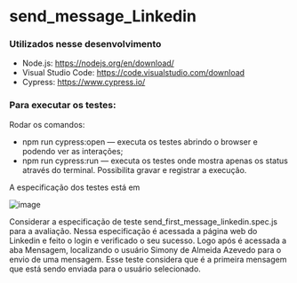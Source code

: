 # send_message_Linkedin

### Utilizados nesse desenvolvimento
  
* Node.js: https://nodejs.org/en/download/
* Visual Studio Code: https://code.visualstudio.com/download
* Cypress: https://www.cypress.io/

### Para executar os testes:
Rodar os comandos:

* npm run cypress:open — executa os testes abrindo o browser e podendo ver as interações;
* npm run cypress:run — executa os testes onde mostra apenas os status através do terminal. Possibilita gravar e registrar a execução.

A especificação dos testes está em 

   ![image](https://user-images.githubusercontent.com/69819910/90885222-95b55300-e387-11ea-92de-cd2dadff558b.png)
   
Considerar a especificação de teste send_first_message_linkedin.spec.js para a avaliação.
Nessa especificação é acessada a página web do Linkedin e feito o login e verificado o seu sucesso. Logo após é acessada a aba Mensagem, localizando o usuário Simony de Almeida Azevedo para o envio de uma mensagem.
Esse teste considera que é a primeira mensagem que está sendo enviada para o usuário selecionado.
